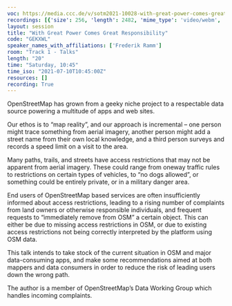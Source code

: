 ```yaml
---
voc: https://media.ccc.de/v/sotm2021-10028-with-great-power-comes-great-responsibility
recordings: [{'size': 256, 'length': 2482, 'mime_type': 'video/webm', 'language': 'eng-ind', 'filename': 'sotm2021-10028-eng-ind-With_Great_Power_Comes_Great_Responsibility_webm-hd.webm', 'state': 'new', 'folder': 'webm-hd', 'high_quality': True, 'width': 1920, 'height': 1080, 'updated_at': '2021-11-08T21:02:43.597+01:00', 'recording_url': 'https://cdn.media.ccc.de/events/sotm/2021/webm-hd/sotm2021-10028-eng-ind-With_Great_Power_Comes_Great_Responsibility_webm-hd.webm', 'url': 'https://api.media.ccc.de/public/recordings/55539', 'event_url': 'https://api.media.ccc.de/public/events/04789607-1dd6-5a37-bda8-301a436f2866', 'conference_url': 'https://api.media.ccc.de/public/conferences/sotm2021'}, {'size': 143, 'length': 2482, 'mime_type': 'video/webm', 'language': 'eng-ind', 'filename': 'sotm2021-10028-eng-ind-With_Great_Power_Comes_Great_Responsibility_webm-sd.webm', 'state': 'new', 'folder': 'webm-sd', 'high_quality': False, 'width': 720, 'height': 576, 'updated_at': '2021-11-08T20:25:39.336+01:00', 'recording_url': 'https://cdn.media.ccc.de/events/sotm/2021/webm-sd/sotm2021-10028-eng-ind-With_Great_Power_Comes_Great_Responsibility_webm-sd.webm', 'url': 'https://api.media.ccc.de/public/recordings/55538', 'event_url': 'https://api.media.ccc.de/public/events/04789607-1dd6-5a37-bda8-301a436f2866', 'conference_url': 'https://api.media.ccc.de/public/conferences/sotm2021'}, {'size': 124, 'length': 2482, 'mime_type': 'video/mp4', 'language': 'eng-ind', 'filename': 'sotm2021-10028-eng-ind-With_Great_Power_Comes_Great_Responsibility_sd.mp4', 'state': 'new', 'folder': 'h264-sd', 'high_quality': False, 'width': 720, 'height': 576, 'updated_at': '2021-11-08T19:53:38.487+01:00', 'recording_url': 'https://cdn.media.ccc.de/events/sotm/2021/h264-sd/sotm2021-10028-eng-ind-With_Great_Power_Comes_Great_Responsibility_sd.mp4', 'url': 'https://api.media.ccc.de/public/recordings/55537', 'event_url': 'https://api.media.ccc.de/public/events/04789607-1dd6-5a37-bda8-301a436f2866', 'conference_url': 'https://api.media.ccc.de/public/conferences/sotm2021'}, {'size': 37, 'length': 2482, 'mime_type': 'audio/mpeg', 'language': 'eng', 'filename': 'sotm2021-10028-eng-With_Great_Power_Comes_Great_Responsibility_mp3.mp3', 'state': 'new', 'folder': 'mp3', 'high_quality': False, 'width': 0, 'height': 0, 'updated_at': '2021-11-08T19:48:04.275+01:00', 'recording_url': 'https://cdn.media.ccc.de/events/sotm/2021/mp3/sotm2021-10028-eng-With_Great_Power_Comes_Great_Responsibility_mp3.mp3', 'url': 'https://api.media.ccc.de/public/recordings/55536', 'event_url': 'https://api.media.ccc.de/public/events/04789607-1dd6-5a37-bda8-301a436f2866', 'conference_url': 'https://api.media.ccc.de/public/conferences/sotm2021'}, {'size': 274, 'length': 2482, 'mime_type': 'video/mp4', 'language': 'eng-ind', 'filename': 'sotm2021-10028-eng-ind-With_Great_Power_Comes_Great_Responsibility_hd.mp4', 'state': 'new', 'folder': 'h264-hd', 'high_quality': True, 'width': 1920, 'height': 1080, 'updated_at': '2021-11-08T19:46:18.576+01:00', 'recording_url': 'https://cdn.media.ccc.de/events/sotm/2021/h264-hd/sotm2021-10028-eng-ind-With_Great_Power_Comes_Great_Responsibility_hd.mp4', 'url': 'https://api.media.ccc.de/public/recordings/55535', 'event_url': 'https://api.media.ccc.de/public/events/04789607-1dd6-5a37-bda8-301a436f2866', 'conference_url': 'https://api.media.ccc.de/public/conferences/sotm2021'}, {'size': 235, 'length': 2482, 'mime_type': 'video/mp4', 'language': 'ind', 'filename': 'sotm2021-10028-ind-With_Great_Power_Comes_Great_Responsibility.mp4', 'state': 'new', 'folder': 'h264-hd', 'high_quality': True, 'width': 1920, 'height': 1080, 'updated_at': '2021-11-08T19:46:07.726+01:00', 'recording_url': 'https://cdn.media.ccc.de/events/sotm/2021/h264-hd/sotm2021-10028-ind-With_Great_Power_Comes_Great_Responsibility.mp4', 'url': 'https://api.media.ccc.de/public/recordings/55534', 'event_url': 'https://api.media.ccc.de/public/events/04789607-1dd6-5a37-bda8-301a436f2866', 'conference_url': 'https://api.media.ccc.de/public/conferences/sotm2021'}, {'size': 235, 'length': 2482, 'mime_type': 'video/mp4', 'language': 'eng', 'filename': 'sotm2021-10028-eng-With_Great_Power_Comes_Great_Responsibility.mp4', 'state': 'new', 'folder': 'h264-hd', 'high_quality': True, 'width': 1920, 'height': 1080, 'updated_at': '2021-11-08T19:45:56.284+01:00', 'recording_url': 'https://cdn.media.ccc.de/events/sotm/2021/h264-hd/sotm2021-10028-eng-With_Great_Power_Comes_Great_Responsibility.mp4', 'url': 'https://api.media.ccc.de/public/recordings/55533', 'event_url': 'https://api.media.ccc.de/public/events/04789607-1dd6-5a37-bda8-301a436f2866', 'conference_url': 'https://api.media.ccc.de/public/conferences/sotm2021'}]
layout: session
title: "With Great Power Comes Great Responsibility"
code: "GEKXWL"
speaker_names_with_affiliations: ['Frederik Ramm']
room: "Track 1 - Talks"
length: "20"
time: "Saturday, 10:45"
time_iso: "2021-07-10T10:45:00Z"
resources: []
recording: True
---
```

OpenStreetMap has grown from a geeky niche project to a respectable data source powering a multitude of apps and web sites.

Our ethos is to “map reality”, and our approach is incremental – one person might trace something from aerial imagery, another person might add a street name from their own local knowledge, and a third person surveys and records a speed limit on a visit to the area.

Many paths, trails, and streets have access restrictions that may not be apparent from aerial imagery. These could range from oneway traffic rules to restrictions on certain types of vehicles, to “no dogs allowed”, or something could be entirely private, or in a military danger area.

End users of OpenStreetMap based services are often insufficiently informed about access restrictions, leading to a rising number of complaints from land owners or otherwise responsible individuals, and frequent requests to “immediately remove from OSM” a certain object. This can either be due to missing access restrictions in OSM, or due to existing access restrictions not being correctly interpreted by the platform using OSM data.

This talk intends to take stock of the current situation in OSM and major data-consuming apps, and make some recommendations aimed at both mappers and data consumers in order to reduce the risk of leading users down the wrong path.

The author is a member of OpenStreetMap’s Data Working Group which handles incoming complaints.
